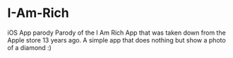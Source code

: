 # I-Am-Rich
iOS App parody
Parody of the I Am Rich App that was taken down from the Apple store 13 years ago.
A simple app that does nothing but show a photo of a diamond :)
